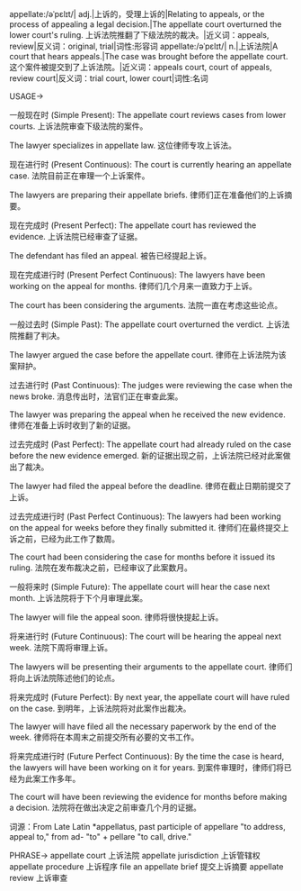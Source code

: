 appellate:/əˈpɛlɪt/| adj.|上诉的，受理上诉的|Relating to appeals, or the process of appealing a legal decision.|The appellate court overturned the lower court's ruling. 上诉法院推翻了下级法院的裁决。|近义词：appeals, review|反义词：original, trial|词性:形容词
appellate:/əˈpɛlɪt/| n.|上诉法院|A court that hears appeals.|The case was brought before the appellate court.  这个案件被提交到了上诉法院。|近义词：appeals court, court of appeals, review court|反义词：trial court, lower court|词性:名词


USAGE->

一般现在时 (Simple Present):
The appellate court reviews cases from lower courts. 上诉法院审查下级法院的案件。

The lawyer specializes in appellate law.  这位律师专攻上诉法。


现在进行时 (Present Continuous):
The court is currently hearing an appellate case. 法院目前正在审理一个上诉案件。

The lawyers are preparing their appellate briefs. 律师们正在准备他们的上诉摘要。


现在完成时 (Present Perfect):
The appellate court has reviewed the evidence. 上诉法院已经审查了证据。

The defendant has filed an appeal. 被告已经提起上诉。


现在完成进行时 (Present Perfect Continuous):
The lawyers have been working on the appeal for months. 律师们几个月来一直致力于上诉。

The court has been considering the arguments. 法院一直在考虑这些论点。


一般过去时 (Simple Past):
The appellate court overturned the verdict. 上诉法院推翻了判决。

The lawyer argued the case before the appellate court. 律师在上诉法院为该案辩护。


过去进行时 (Past Continuous):
The judges were reviewing the case when the news broke.  消息传出时，法官们正在审查此案。

The lawyer was preparing the appeal when he received the new evidence.  律师在准备上诉时收到了新的证据。


过去完成时 (Past Perfect):
The appellate court had already ruled on the case before the new evidence emerged.  新的证据出现之前，上诉法院已经对此案做出了裁决。

The lawyer had filed the appeal before the deadline.  律师在截止日期前提交了上诉。


过去完成进行时 (Past Perfect Continuous):
The lawyers had been working on the appeal for weeks before they finally submitted it.  律师们在最终提交上诉之前，已经为此工作了数周。

The court had been considering the case for months before it issued its ruling.  法院在发布裁决之前，已经审议了此案数月。


一般将来时 (Simple Future):
The appellate court will hear the case next month. 上诉法院将于下个月审理此案。

The lawyer will file the appeal soon. 律师将很快提起上诉。


将来进行时 (Future Continuous):
The court will be hearing the appeal next week. 法院下周将审理上诉。

The lawyers will be presenting their arguments to the appellate court.  律师们将向上诉法院陈述他们的论点。


将来完成时 (Future Perfect):
By next year, the appellate court will have ruled on the case. 到明年，上诉法院将对此案作出裁决。

The lawyer will have filed all the necessary paperwork by the end of the week. 律师将在本周末之前提交所有必要的文书工作。


将来完成进行时 (Future Perfect Continuous):
By the time the case is heard, the lawyers will have been working on it for years. 到案件审理时，律师们将已经为此案工作多年。

The court will have been reviewing the evidence for months before making a decision. 法院将在做出决定之前审查几个月的证据。



词源：From Late Latin *appellatus, past participle of appellare "to address, appeal to," from ad- "to" + pellare "to call, drive."

PHRASE->
appellate court 上诉法院
appellate jurisdiction 上诉管辖权
appellate procedure 上诉程序
file an appellate brief 提交上诉摘要
appellate review 上诉审查
